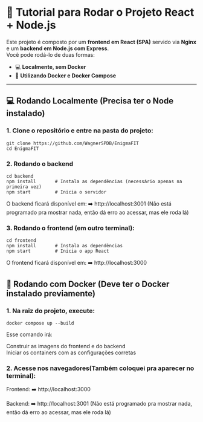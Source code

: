 # 🚀 Tutorial para Rodar o Projeto React + Node.js

Este projeto é composto por um **frontend em React (SPA)** servido via **Nginx** e um **backend em Node.js com Express**.  
Você pode rodá-lo de duas formas:

- 💻 **Localmente, sem Docker**
- 🐳 **Utilizando Docker e Docker Compose**

---

## 💻 Rodando Localmente (Precisa ter o Node instalado)

### 1. Clone o repositório e entre na pasta do projeto:
```
git clone https://github.com/WagnerSPDB/EnigmaFIT
cd EnigmaFIT
```

### 2. Rodando o backend 
```
cd backend  
npm install       # Instala as dependências (necessário apenas na primeira vez)  
npm start         # Inicia o servidor  
```
O backend ficará disponível em: ➡️ http://localhost:3001 (Não está programado pra mostrar nada, então dá erro ao acessar, mas ele roda lá)

### 3. Rodando o frontend (em outro terminal):
```
cd frontend
npm install       # Instala as dependências
npm start         # Inicia o app React
```
O frontend ficará disponível em: ➡️ http://localhost:3000


## 🐳 Rodando com Docker (Deve ter o Docker instalado previamente)
### 1. Na raiz do projeto, execute:
```
docker compose up --build
```
Esse comando irá:

Construir as imagens do frontend e do backend  
Iniciar os containers com as configurações corretas  

### 2. Acesse nos navegadores(Também coloquei pra aparecer no terminal):

Frontend:
➡️ http://localhost:3000

Backend:
➡️ http://localhost:3001 (Não está programado pra mostrar nada, então dá erro ao acessar, mas ele roda lá)
